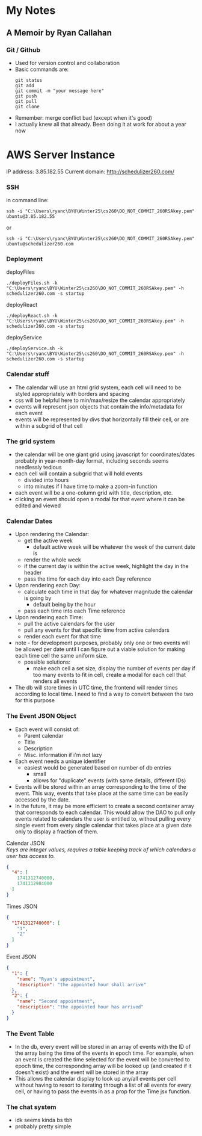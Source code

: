 # My Notes
## A Memoir by Ryan Callahan

### Git / Github
- Used for version control and collaboration
- Basic commands are:
  ```
  git status
  git add
  git commit -m "your message here"
  git push
  git pull
  git clone
  ```
- Remember: merge conflict bad (except when it's good)
- I actually knew all that already. Been doing it at work for about a year now

# AWS Server Instance
IP address: 3.85.182.55
Current domain: http://schedulizer260.com/

### SSH
in command line:
```
ssh -i "C:\Users\ryanc\BYU\Winter25\cs260\DO_NOT_COMMIT_260RSAkey.pem" ubuntu@3.85.182.55
```
or 
```
ssh -i "C:\Users\ryanc\BYU\Winter25\cs260\DO_NOT_COMMIT_260RSAkey.pem" ubuntu@schedulizer260.com
```

### Deployment

deployFiles
```
./deployFiles.sh -k "C:\Users\ryanc\BYU\Winter25\cs260\DO_NOT_COMMIT_260RSAkey.pem" -h schedulizer260.com -s startup
```

deployReact
```
./deployReact.sh -k "C:\Users\ryanc\BYU\Winter25\cs260\DO_NOT_COMMIT_260RSAkey.pem" -h schedulizer260.com -s startup
```

deployService
```
./deployService.sh -k "C:\Users\ryanc\BYU\Winter25\cs260\DO_NOT_COMMIT_260RSAkey.pem" -h schedulizer260.com -s startup
```

### Calendar stuff
 - The calendar will use an html grid system, each cell will need to be styled appropriately with borders and spacing
 - css will be helpful here to min/max/resize the calendar appropriately
 - events will represent json objects that contain the info/metadata for each event
 - events will be represented by divs that horizontally fill their cell, or are within a subgrid of that cell

### The grid system
 - the calendar will be one giant grid using javascript for coordinates/dates probably in year-month-day format, including
    seconds seems needlessly tedious
 - each cell will contain a subgrid that will hold events
   - divided into hours
   - into minutes if I have time to make a zoom-in function
 - each event will be a one-column grid with title, description, etc.
 - clicking an event should open a modal for that event where it can be edited and viewed

### Calendar Dates
 - Upon rendering the Calendar:
   - get the active week
     - default active week will be whatever the week of the current date is
   - render the whole week
   - if the current day is within the active week, highlight the day in the header
   - pass the time for each day into each Day reference
 - Upon rendering each Day:
   - calculate each time in that day for whatever magnitude the calendar is going by
     - default being by the hour
   - pass each time into each Time reference
 - Upon rendering each Time:
   - pull the active calendars for the user
   - pull any events for that specific time from active calendars
   - render each event for that time
 - note - for development purposes, probably only one or two events will be allowed per date until I can figure out a
   viable solution for making each time cell the same uniform size.
   - possible solutions:
     - make each cell a set size, display the number of events per day if too many events to fit in cell, create a
       modal for each cell that renders all events
 - The db will store times in UTC time, the frontend will render times according to local time. I need to find a way
   to convert between the two for this purpose

### The Event JSON Object
 - Each event will consist of:
   - Parent calendar
   - Title
   - Description
   - Misc. information if i'm not lazy
 - Each event needs a unique identifier
   - easiest would be generated based on number of db entries
     - small
     - allows for "duplicate" events (with same details, different IDs)
 - Events will be stored within an array corresponding to the time of the event. This way, events that take place at 
   the same time can be easily accessed by the date.
 - In the future, it may be more efficient to create a second container array that corresponds to each calendar. This 
   would allow the DAO to pull only events related to calendars the user is entitled to, without pulling every single 
   event from every single calendar that takes place at a given date only to display a fraction of them.

Calendar JSON <br/>
*Keys are integer values, requires a table keeping track of which calendars a user has access to.*
```json
{
  "4": [
    1741312740000,
    1741312984000
  ]
}

```
Times JSON
```json
{
  "1741312740000": [
    "1",
    "2"
  ]
}
```
Event JSON
```json
{
  "1": {
    "name": "Ryan's appointment",
    "description": "the appointed hour shall arrive"
  },
  "2": {
    "name": "Second appointment",
    "description": "the appointed hour has arrived"
  }
}
```

### The Event Table
 - In the db, every event will be stored in an array of events with the ID of the array being the time of the events 
   in epoch time. For example, when an event is created the time selected for the event will be converted to epoch 
   time, the corresponding array will be looked up (and created if it doesn't exist) and the event will be stored 
   in the array
 - This allows the calendar display to look up any/all events per cell without having to resort to iterating through 
   a list of all events for every cell, or having to pass the events in as a prop for the Time jsx function.

### The chat system
 - idk seems kinda bs tbh
 - probably pretty simple
